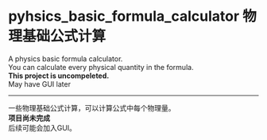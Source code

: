 # pyhsics_basic_formula_calculator 物理基础公式计算
A physics basic formula calculator.    
You can calculate every physical quantity in the formula.  
**This project is uncompeleted.**  
May have GUI later
***
一些物理基础公式计算，可以计算公式中每个物理量。  
**项目尚未完成**  
后续可能会加入GUI。
